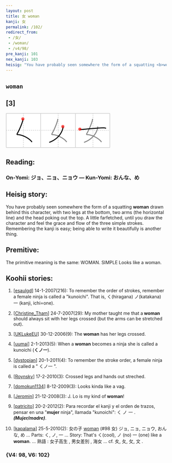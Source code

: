 ```yaml
---
layout: post
title: 女 woman
kanji: 女
permalink: /102/
redirect_from:
 - /女/
 - /woman/
 - /v4/98/
pre_kanji: 101
nex_kanji: 103
heisig: "You have probably seen somewhere the form of a squatting <b>woman</b> drawn behind this character, with two legs at the bottom, two arms (the horizontal line) and the head poking out the top. A little farfetched, until you draw the character and feel the grace and flow of the three simple strokes. Remembering the kanji is easy; being able to write it beautifully is another thing. The primitive meaning is the same: WOMAN. SIMPLE Looks like a woman."
---
```


## `woman`

## [3]

<div class="stroke"><img src="../images/E5A5B3.png" /></div>

## Reading:

### On-Yomi: ジョ、ニョ、ニョウ &mdash; Kun-Yomi: おんな、め

## Heisig story:

You have probably seen somewhere the form of a squatting <b>woman</b> drawn behind this character, with two legs at the bottom, two arms (the horizontal line) and the head poking out the top. A little farfetched, until you draw the character and feel the grace and flow of the three simple strokes. Remembering the kanji is easy; being able to write it beautifully is another thing.

## Premitive:

The primitive meaning is the same: WOMAN. SIMPLE Looks like a woman.

## Koohii stories:

1) [<a href="http://kanji.koohii.com/profile/esaulgd">esaulgd</a>] 14-1-2007(216): To remember the order of strokes, remember a female ninja is called a &quot;kunoichi&quot;. That is, く(hiragana) ノ(katakana) 一 (kanji, ichi=one).

2) [<a href="http://kanji.koohii.com/profile/Christine_Tham">Christine_Tham</a>] 24-7-2007(29): My mother taught me that a<strong> woman</strong> should always sit with her legs crossed (but the arms can be stretched out).

3) [<a href="http://kanji.koohii.com/profile/UKLukeEU">UKLukeEU</a>] 30-12-2006(9): The<strong> woman</strong> has her legs crossed.

4) [<a href="http://kanji.koohii.com/profile/uumai">uumai</a>] 2-1-2013(5): When a<strong> woman</strong> becomes a ninja she is called a kunoichi (<strong>くノ一</strong>).

5) [<a href="http://kanji.koohii.com/profile/dystopian">dystopian</a>] 20-1-2011(4): To remember the stroke order, a female ninja is called a &quot; くノ一 &quot;.

6) [<a href="http://kanji.koohii.com/profile/Roynsky">Roynsky</a>] 17-2-2010(3): Crossed legs and hands out streched.

7) [<a href="http://kanji.koohii.com/profile/domokun1134">domokun1134</a>] 8-12-2009(3): Looks kinda like a vag.

8) [<a href="http://kanji.koohii.com/profile/Jeromin">Jeromin</a>] 21-12-2008(3): J. Lo is my kind of<strong> woman</strong>!

9) [<a href="http://kanji.koohii.com/profile/patricito">patricito</a>] 20-2-2012(2): Para recordar el kanji y el orden de trazos, pensar en una &quot;<strong>mujer</strong> ninja&quot;, llamada &quot;kunoichi&quot;: く ノ 一 . <strong><em>(Mujer/madre)</em></strong>.

10) [<a href="http://kanji.koohii.com/profile/kapalama">kapalama</a>] 25-5-2010(2): 女の子 <a href="../v4/98">woman</a> (#98 女) ジョ, ニョ, ニョウ, おんな, め ... Parts: く, ノ, 一 ... Story: That&#039;s く(cool), ノ (no) 一 (one) like a <strong>woman</strong>. ... 熟語 : 女子高生 , 男女差別 , 海女 ... cf. 夊, 夂, 攵, 文 .

### {V4: 98, V6: 102}
